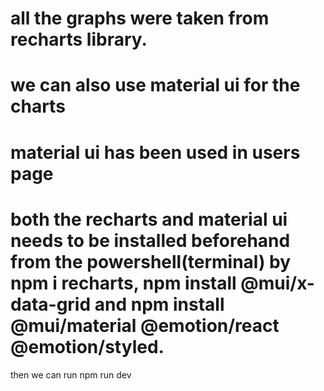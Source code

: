# all the graphs were taken from recharts library.

# we can also use material ui for the charts 

# material ui has been used in users page

# both the recharts and material ui needs to be installed beforehand from the powershell(terminal) by npm i recharts, npm install @mui/x-data-grid and npm install @mui/material @emotion/react @emotion/styled.
then we can run npm run dev
